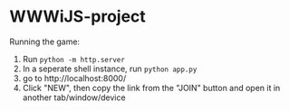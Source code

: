 # WWWiJS-project

Running the game:
1. Run ```python -m http.server```
2. In a seperate shell instance, run ```python app.py```
3. go to http://localhost:8000/
4. Click "NEW", then copy the link from the "JOIN" button and open it in another tab/window/device